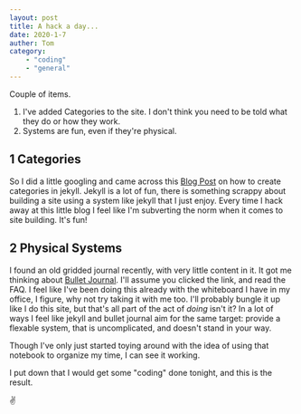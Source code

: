 ```yaml
---
layout: post
title: A hack a day...
date: 2020-1-7
auther: Tom
category:
    - "coding"
    - "general"
---
```


Couple of items. 

1. I've added Categories to the site. I don't think you need to be told what they do or how they work. 
2. Systems are fun, even if they're physical.

## 1 Categories
So I did a little googling and came across this [Blog Post](https://kylewbanks.com/blog/creating-category-pages-in-jekyll-without-plugins) on how to create categories in jekyll. Jekyll is a lot of fun, there is something scrappy about building a site using a system like jekyll that I just enjoy. Every time I hack away at this little blog I feel like I'm subverting the norm when it comes to site building. It's fun! 

## 2 Physical Systems
I found an old gridded journal recently, with very little content in it. It got me thinking about [Bullet Journal](https://www.reddit.com/r/bulletjournal). I'll assume you clicked the link, and read the FAQ. I feel like I've been doing this already with the whiteboard I have in my office, I figure, why not try taking it with me too. I'll probably bungle it up like I do this site, but that's all part of the act of _doing_ isn't it? In a lot of ways I feel like jekyll and bullet journal aim for the same target: provide a flexable system, that is uncomplicated, and doesn't stand in your way. 

Though I've only just started toying around with the idea of using that notebook to organize my time, I can see it working. 

I put down that I would get some "coding" done tonight, and this is the result. 

✌